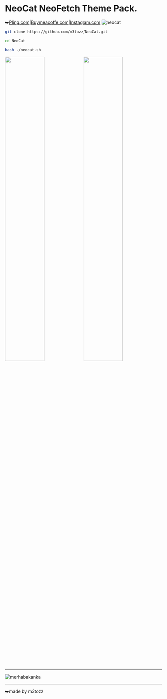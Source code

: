 # NeoCat NeoFetch Theme Pack.
⮩<a href="https://www.pling.com/p/2034925/">Pling.com</a>|<a href="https://www.buymeacoffee.com/m3tozz/">Buymeacoffe.com</a>|<a href="https://www.instagram.com/metozz.exe/">Instagram.com</a>
![neocat](https://github.com/m3tozz/NeoCat/assets/79897762/dd5c73f0-fd14-4699-a94f-638b091291d1)
```bash
git clone https://github.com/m3tozz/NeoCat.git 
```
```bash
cd NeoCat 
```
```bash
bash ./neocat.sh
```
<p align="left"><img src="https://github.com/m3tozz/NeoCat/assets/79897762/2aba61d8-f30a-449d-96e0-9bcc6bacfd20" width="50%" height="50%"><align="right"><img src="https://github.com/m3tozz/NeoCat/assets/79897762/a13c8934-c5b2-4c8f-9d25-b38d89796839" width="50%" height="50%">
  
--------------------------------------------------------------------------
  
![merhabakanka](https://github.com/m3tozz/NeoCat/assets/79897762/266d80b7-3a27-486b-8279-8e582ed9029f)

--------------------------------------------------------------------------
⮩made by m3tozz
